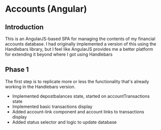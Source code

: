 # Accounts (Angular)

## Introduction

This is an AngularJS-based SPA for managing the contents of my financial
accounts database. I had originally implemented a version of this using
the Handlebars library, but I feel like AngularJS provides me a better
platform for extending it beyond where I got using Handlebars

## Phase 1

The first step is to replicate more or less the functionality that's already
working in the Handlebars version.

* Implemented depostbalances state, started on accountTransactions state
* Implemented basic transactions display
* Added account-link component and account links to transactions display
* Added status selector and logic to update database
